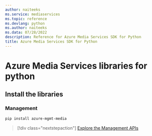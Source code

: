 ```yaml
---
author: naiteeks
ms.service: mediaservices
ms.topic: reference
ms.devlang: python
ms.author: naiteeks
ms.data: 07/28/2022
description: Reference for Azure Media Services SDK for Python
title: Azure Media Services SDK for Python
---
```

# Azure Media Services libraries for python

## Install the libraries


### Management

```bash
pip install azure-mgmt-media
```
> [!div class="nextstepaction"]
> [Explore the Management APIs](/python/api/overview/azure/mediaservices/management)